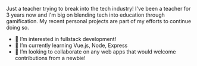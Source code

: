 Just a teacher trying to break into the tech industry!
I've been a teacher for 3 years now and I'm big on blending tech into education through gamification. My recent personal projects are part of my efforts to continue doing so.
- 👀 I’m interested in fullstack development!
- 🌱 I’m currently learning Vue.js, Node, Express
- 💞️ I’m looking to collaborate on any web apps that would welcome contributions from a newbie!
